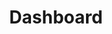 ---
title: "Dashboard"
description: "ShenYu网关前端工程"
subDesc: "ShenYu网关前端工程"
feature1Img: ""
feature1Title: ""
feature1Desc: ""
feature2Img: ""
feature2Title: ""
feature2Desc: ""
feature3Img: ""
feature3Title: ""
feature3Desc: ""
feature4Img: ""
feature4Title: ""
feature4Desc: ""
feature5Img: ""
feature5Title: ""
feature5Desc: ""
feature6Img: ""
feature6Title: ""
feature6Desc: ""
startUp: ""
link: "https://github.com/apache/incubator-shenyu-dashboard"
github: "https://github.com/apache/incubator-shenyu-dashboard"
gitee: ""
level: "main"
weight: 2
# icon: "/img/logo/tlog.png"
showIntroduce: false
showFeature: false
---